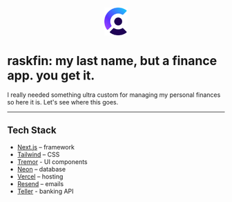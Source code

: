 <p align="center">
  <a href="https://www.clerk.dev/?utm_source=github&utm_medium=starter_repos&utm_campaign=nextjs_starter" target="_blank" align="center">
    <picture>
      <source media="(prefers-color-scheme: dark)" srcset="./docs/clerk-logo-dark.png">
      <img src="./docs/clerk-logo-light.png" height="64">
    </picture>
  </a>
  <br />
</p>

# raskfin: my last name, but a finance app. you get it.

I really needed something ultra custom for managing my personal finances so here it is. Let's see where this goes.

---

## Tech Stack

- [Next.js](https://nextjs.org/) – framework
- [Tailwind](https://tailwindcss.com/) – CSS
- [Tremor](https://www.tremor.so) - UI components
- [Neon](https://neon.tech) – database
- [Vercel](https://vercel.com/) – hosting
- [Resend](https://resend.com/) – emails
- [Teller](https://teller.io) - banking API
